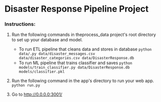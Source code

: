 # Disaster Response Pipeline Project

### Instructions:
1. Run the following commands in theprocess_data project's root directory to set up your database and model.

    - To run ETL pipeline that cleans data and stores in database
        `python data/.py data/disaster_messages.csv data/disaster_categories.csv data/DisasterResponse.db`
    - To run ML pipeline that trains classifier and saves
        `python models/train_classifier.py data/DisasterResponse.db models/classifier.pkl`

2. Run the following command in the app's directory to run your web app.
    `python run.py`

3. Go to http://0.0.0.0:3001/
